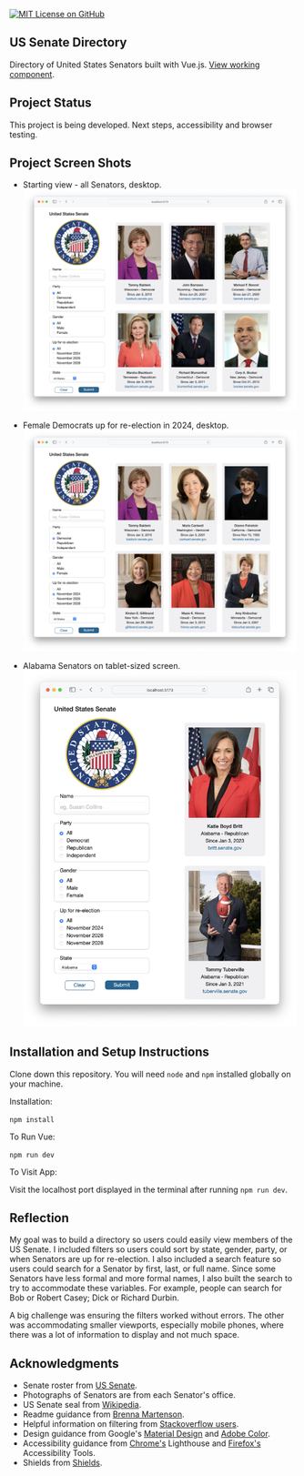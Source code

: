 [![MIT License on GitHub](https://img.shields.io/github/license/seankelliher/us-senate-directory?style=flat-square)](/LICENSE.txt)
## US Senate Directory

Directory of United States Senators built with Vue.js. [View working component](https://sean-kelliher-us-senate-directory.netlify.app).

## Project Status

This project is being developed. Next steps, accessibility and browser testing.

## Project Screen Shots

* Starting view - all Senators, desktop.
![screen shot of project](/screenshots/us-senate-directory-screenshot1.png?s=600)

* Female Democrats up for re-election in 2024, desktop.
![screen shot of project](/screenshots/us-senate-directory-screenshot2.png?s=600)

* Alabama Senators on tablet-sized screen.
![screen shot of project](/screenshots/us-senate-directory-screenshot3.png?s=600)

## Installation and Setup Instructions

Clone down this repository. You will need `node` and `npm` installed globally on your machine.

Installation:

`npm install`  

To Run Vue:

`npm run dev`   

To Visit App:

Visit the localhost port displayed in the terminal after running `npm run dev`.

## Reflection

My goal was to build a directory so users could easily view members of the US Senate. I included filters so users could sort by state, gender, party, or when Senators are up for re-election. I also included a search feature so users could search for a Senator by first, last, or full name. Since some Senators have less formal and more formal names, I also built the search to try to accommodate these variables. For example, people can search for Bob or Robert Casey; Dick or Richard Durbin. 

A big challenge was ensuring the filters worked without errors. The other was accommodating smaller viewports, especially mobile phones, where there was a lot of information to display and not much space.

## Acknowledgments

* Senate roster from [US Senate](https://www.senate.gov/senators/index.htm).
* Photographs of Senators are from each Senator's office.
* US Senate seal from [Wikipedia](https://commons.wikimedia.org/wiki/File:Seal_of_the_United_States_Senate.svg).
* Readme guidance from [Brenna Martenson](https://gist.github.com/martensonbj/6bf2ec2ed55f5be723415ea73c4557c4).
* Helpful information on filtering from [Stackoverflow users](https://stackoverflow.com/questions/11076067/finding-matches-between-multiple-javascript-arrays).
* Design guidance from Google's [Material Design](https://material.io/design) and [Adobe Color](https://color.adobe.com/trends).
* Accessibility guidance from [Chrome's](https://www.google.com/chrome/) Lighthouse and [Firefox's](https://www.mozilla.org/en-US/firefox/new/) Accessibility Tools.
* Shields from [Shields](https://shields.io).

